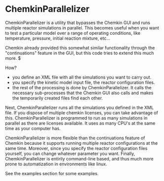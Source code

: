 ChemkinParallelizer
===================

ChemkinParallelizer is a utility that bypasses the Chemkin GUI and runs multiple reactor simulations in parallel. 
This becomes useful when you want to test a particular model over a range of operating conditions, like temperature,
pressure, initial reaction mixture, etc... 

Chemkin already provided this somewhat similar functionality through the "continuations" feature in the GUI, but this code tries to extend this much more. $

How?
- you define an XML file with all the simulations you want to carry out. 
- you specify the kinetic model input file, the reactor configuration files.
- the rest of the processing is done by ChemkinParallelizer. It calls the necessary sub-processes that the Chemkin GUI also calls and makes the temporarily created files find each other.

Next, ChemkinParallelizer runs all the simulations you defined in the XML file. If you dispose of multiple chemkin licenses, you can take advantage of this. ChemkinParallelizer is programmed to run as many simulations in parallel as there are licenses available. It uses as many CPU's at the same time as your computer has. 

ChemkinParallelizer is more flexible than the continuations feature of Chemkin because it supports running multiple reactor configurations at the same time. Moreover, since you specify the reactor configuration files yourself, you can change whatever parameter you want. Finally, ChemkinParallelizer is entirily command-line based, and thus much more prone to automatization in environments like linux.

See the examples section for some examples.
